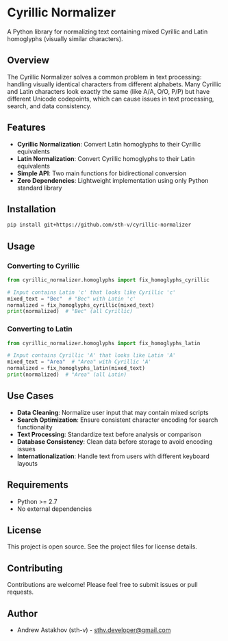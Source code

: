 # Cyrillic Normalizer

A Python library for normalizing text containing mixed Cyrillic and Latin homoglyphs (visually similar characters).

## Overview

The Cyrillic Normalizer solves a common problem in text processing: handling visually identical characters from different alphabets. Many Cyrillic and Latin characters look exactly the same (like А/A, О/O, Р/P) but have different Unicode codepoints, which can cause issues in text processing, search, and data consistency.

## Features

- **Cyrillic Normalization**: Convert Latin homoglyphs to their Cyrillic equivalents
- **Latin Normalization**: Convert Cyrillic homoglyphs to their Latin equivalents
- **Simple API**: Two main functions for bidirectional conversion
- **Zero Dependencies**: Lightweight implementation using only Python standard library

## Installation

```bash
pip install git+https://github.com/sth-v/cyrillic-normalizer
```

## Usage

### Converting to Cyrillic

```python
from cyrillic_normalizer.homoglyphs import fix_homoglyphs_cyrillic

# Input contains Latin 'c' that looks like Cyrillic 'с'
mixed_text = "Веc"  # "Вес" with Latin 'c'
normalized = fix_homoglyphs_cyrillic(mixed_text)
print(normalized)  # "Вес" (all Cyrillic)
```

### Converting to Latin

```python
from cyrillic_normalizer.homoglyphs import fix_homoglyphs_latin

# Input contains Cyrillic 'А' that looks like Latin 'A'
mixed_text = "Аrea"  # "Area" with Cyrillic 'А'
normalized = fix_homoglyphs_latin(mixed_text)
print(normalized)  # "Area" (all Latin)
```

## Use Cases

- **Data Cleaning**: Normalize user input that may contain mixed scripts
- **Search Optimization**: Ensure consistent character encoding for search functionality
- **Text Processing**: Standardize text before analysis or comparison
- **Database Consistency**: Clean data before storage to avoid encoding issues
- **Internationalization**: Handle text from users with different keyboard layouts

## Requirements

- Python >= 2.7
- No external dependencies

## License

This project is open source. See the project files for license details.

## Contributing

Contributions are welcome! Please feel free to submit issues or pull requests.

## Author

- Andrew Astakhov (sth-v) - sthv.developer@gmail.com